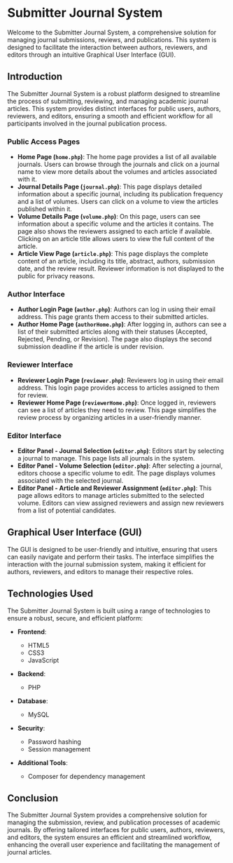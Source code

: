 # Submitter Journal System 

Welcome to the Submitter Journal System, a comprehensive solution for managing journal submissions, reviews, and publications. This system is designed to facilitate the interaction between authors, reviewers, and editors through an intuitive Graphical User Interface (GUI).

## Introduction

The Submitter Journal System is a robust platform designed to streamline the process of submitting, reviewing, and managing academic journal articles. This system provides distinct interfaces for public users, authors, reviewers, and editors, ensuring a smooth and efficient workflow for all participants involved in the journal publication process.

### Public Access Pages

- **Home Page (`home.php`)**: The home page provides a list of all available journals. Users can browse through the journals and click on a journal name to view more details about the volumes and articles associated with it.
- **Journal Details Page (`journal.php`)**: This page displays detailed information about a specific journal, including its publication frequency and a list of volumes. Users can click on a volume to view the articles published within it.
- **Volume Details Page (`volume.php`)**: On this page, users can see information about a specific volume and the articles it contains. The page also shows the reviewers assigned to each article if available. Clicking on an article title allows users to view the full content of the article.
- **Article View Page (`article.php`)**: This page displays the complete content of an article, including its title, abstract, authors, submission date, and the review result. Reviewer information is not displayed to the public for privacy reasons.

### Author Interface

- **Author Login Page (`author.php`)**: Authors can log in using their email address. This page grants them access to their submitted articles.
- **Author Home Page (`authorHome.php`)**: After logging in, authors can see a list of their submitted articles along with their statuses (Accepted, Rejected, Pending, or Revision). The page also displays the second submission deadline if the article is under revision.

### Reviewer Interface

- **Reviewer Login Page (`reviewer.php`)**: Reviewers log in using their email address. This login page provides access to articles assigned to them for review.
- **Reviewer Home Page (`reviewerHome.php`)**: Once logged in, reviewers can see a list of articles they need to review. This page simplifies the review process by organizing articles in a user-friendly manner.

### Editor Interface

- **Editor Panel - Journal Selection (`editor.php`)**: Editors start by selecting a journal to manage. This page lists all journals in the system.
- **Editor Panel - Volume Selection (`editor.php`)**: After selecting a journal, editors choose a specific volume to edit. The page displays volumes associated with the selected journal.
- **Editor Panel - Article and Reviewer Assignment (`editor.php`)**: This page allows editors to manage articles submitted to the selected volume. Editors can view assigned reviewers and assign new reviewers from a list of potential candidates.

## Graphical User Interface (GUI)

The GUI is designed to be user-friendly and intuitive, ensuring that users can easily navigate and perform their tasks. The interface simplifies the interaction with the journal submission system, making it efficient for authors, reviewers, and editors to manage their respective roles.

## Technologies Used

The Submitter Journal System  is built using a range of technologies to ensure a robust, secure, and efficient platform:

- **Frontend**:
  - HTML5
  - CSS3
  - JavaScript

- **Backend**:
  - PHP

- **Database**:
  - MySQL

- **Security**:
  - Password hashing
  - Session management

- **Additional Tools**:
  - Composer for dependency management

## Conclusion

The Submitter Journal System  provides a comprehensive solution for managing the submission, review, and publication processes of academic journals. By offering tailored interfaces for public users, authors, reviewers, and editors, the system ensures an efficient and streamlined workflow, enhancing the overall user experience and facilitating the management of journal articles.

